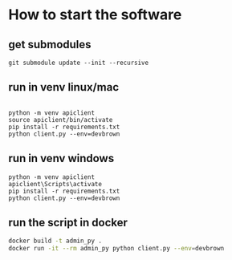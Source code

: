 # How to start the software

## get submodules

```
git submodule update --init --recursive
```

## run in venv linux/mac

```

python -m venv apiclient
source apiclient/bin/activate
pip install -r requirements.txt
python client.py --env=devbrown
```

## run in venv windows

```
python -m venv apiclient
apiclient\Scripts\activate
pip install -r requirements.txt
python client.py --env=devbrown
```

## run the script in docker

```bash
docker build -t admin_py .
docker run -it --rm admin_py python client.py --env=devbrown
```
